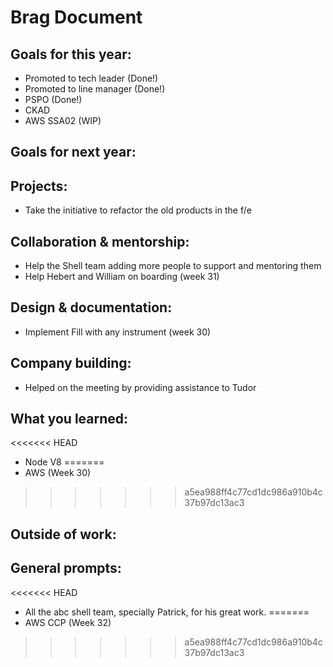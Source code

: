 # Brag Document

## Goals for this year:
- Promoted to tech leader (Done!)
- Promoted to line manager (Done!)
- PSPO (Done!)
- CKAD
- AWS SSA02 (WIP)

## Goals for next year:

## Projects:
- Take the initiative to refactor the old products in the f/e

## Collaboration & mentorship:
- Help the Shell team adding more people to support and mentoring them
- Help Hebert and William on boarding (week 31)

## Design & documentation:
- Implement Fill with any instrument (week 30)

## Company building:
- Helped on the meeting by providing assistance to Tudor

## What you learned:
<<<<<<< HEAD
- Node V8
=======
- AWS (Week 30)
>>>>>>> a5ea988ff4c77cd1dc986a910b4c37b97dc13ac3

## Outside of work:
  
## General prompts:
<<<<<<< HEAD
- All the abc shell team, specially Patrick, for his great work.
=======
- AWS CCP (Week 32)
>>>>>>> a5ea988ff4c77cd1dc986a910b4c37b97dc13ac3

  
